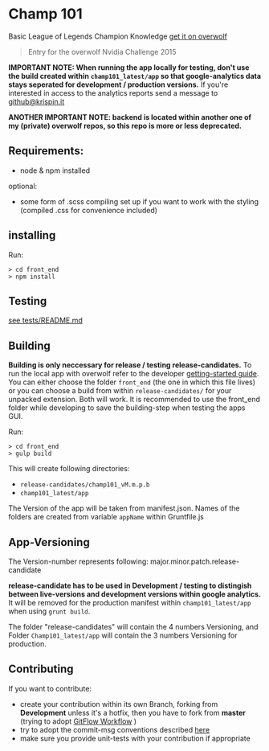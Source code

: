 # Champ 101
Basic League of Legends Champion Knowledge [get it on overwolf](http://store.overwolf.com/app/Colorfulstan)

> Entry for the overwolf Nvidia Challenge 2015

**IMPORTANT NOTE: When running the app locally for testing, don't use the build created within ```champ101_latest/app``` 
so that google-analytics data stays seperated for development / production versions.**
If you're interested in access to the analytics reports send a message to github@krispin.it

**ANOTHER IMPORTANT NOTE: backend is located within another one of my (private) overwolf repos, so this repo is more or less deprecated.**

## Requirements:

- node & npm installed

optional:

- some form of .scss compiling set up if you want to work with the styling (compiled .css for convenience included)

## installing
Run:

	> cd front_end
	> npm install

## Testing
[see tests/README.md](front_end/tests/README.md)

## Building
**Building is only neccessary for release / testing release-candidates.**
To run the local app with overwolf refer to the developer [getting-started guide](http://developers.overwolf.com/documentation/#odk-2-0-introduction).
You can either choose the folder ```front_end``` (the one in which this file lives) or you can choose a build from within 
```release-candidates/``` for your unpacked extension. Both will work.
It is recommended to use the front_end folder while developing to save the building-step when testing the apps GUI.

Run:

    > cd front_end
    > gulp build

This will create following directories:
* ``` release-candidates/champ101_vM.m.p.b ```
* ``` champ101_latest/app ```

The Version of the app will be taken from manifest.json.
Names of the folders are created from variable ```appName``` within Gruntfile.js

## App-Versioning

The Version-number represents following:
major.minor.patch.release-candidate

**release-candidate has to be used in Development / testing to distingish between live-versions and development versions within google analytics.**
It will be removed for the production manifest within ```champ101_latest/app``` when using ```grunt build```.

The folder "release-candidates" will contain the 4 numbers Versioning, and Folder ```Champ101_latest/app``` will contain the 3 numbers Versioning for production.

## Contributing

If you want to contribute:

* create your contribution within its own Branch, forking from **Development** unless it's a hotfix, then you have to fork from **master** (trying to adopt [GitFlow Workflow](https://www.atlassian.com/git/tutorials/comparing-workflows/gitflow-workflow) )
* try to adopt the commit-msg conventions described [here](http://karma-runner.github.io/latest/dev/git-commit-msg.html) 
* make sure you provide unit-tests with your contribution if appropriate
